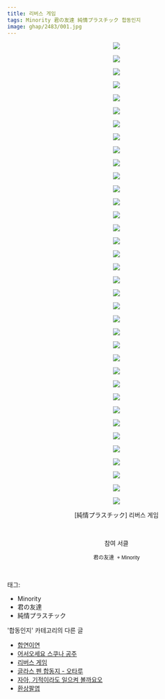 ```yaml
---
title: 리버스 게임
tags: Minority 君の友達 純情プラスチック 합동인지
image: ghap/2483/001.jpg
---
```

<div class="article">
<p style="text-align: center; clear: none; float: none;"><img src="{{ site.nasurl }}/ghap/2483/001.jpg"/></p>
<p style="text-align: center; clear: none; float: none;"><img src="{{ site.nasurl }}/ghap/2483/002.jpg"/></p>
<p style="text-align: center; clear: none; float: none;"><img src="{{ site.nasurl }}/ghap/2483/003.jpg"/></p>
<p style="text-align: center; clear: none; float: none;"><img src="{{ site.nasurl }}/ghap/2483/004.jpg"/></p>
<p style="text-align: center; clear: none; float: none;"><img src="{{ site.nasurl }}/ghap/2483/005.jpg"/></p>
<p style="text-align: center; clear: none; float: none;"><img src="{{ site.nasurl }}/ghap/2483/006.jpg"/></p>
<p style="text-align: center; clear: none; float: none;"><img src="{{ site.nasurl }}/ghap/2483/007.jpg"/></p>
<p style="text-align: center; clear: none; float: none;"><img src="{{ site.nasurl }}/ghap/2483/008.jpg"/></p>
<p style="text-align: center; clear: none; float: none;"><img src="{{ site.nasurl }}/ghap/2483/009.jpg"/></p>
<p style="text-align: center; clear: none; float: none;"><img src="{{ site.nasurl }}/ghap/2483/010.jpg"/></p>
<p style="text-align: center; clear: none; float: none;"><img src="{{ site.nasurl }}/ghap/2483/011.jpg"/></p>
<p style="text-align: center; clear: none; float: none;"><img src="{{ site.nasurl }}/ghap/2483/012.jpg"/></p>
<p style="text-align: center; clear: none; float: none;"><img src="{{ site.nasurl }}/ghap/2483/013.jpg"/></p>
<p style="text-align: center; clear: none; float: none;"><img src="{{ site.nasurl }}/ghap/2483/014.jpg"/></p>
<p style="text-align: center; clear: none; float: none;"><img src="{{ site.nasurl }}/ghap/2483/015.jpg"/></p>
<p style="text-align: center; clear: none; float: none;"><img src="{{ site.nasurl }}/ghap/2483/016.jpg"/></p>
<p style="text-align: center; clear: none; float: none;"><img src="{{ site.nasurl }}/ghap/2483/017.jpg"/></p>
<p style="text-align: center; clear: none; float: none;"><img src="{{ site.nasurl }}/ghap/2483/018.jpg"/></p>
<p style="text-align: center; clear: none; float: none;"><img src="{{ site.nasurl }}/ghap/2483/019.jpg"/></p>
<p style="text-align: center; clear: none; float: none;"><img src="{{ site.nasurl }}/ghap/2483/020.jpg"/></p>
<p style="text-align: center; clear: none; float: none;"><img src="{{ site.nasurl }}/ghap/2483/021.jpg"/></p>
<p style="text-align: center; clear: none; float: none;"><img src="{{ site.nasurl }}/ghap/2483/022.jpg"/></p>
<p style="text-align: center; clear: none; float: none;"><img src="{{ site.nasurl }}/ghap/2483/023.jpg"/></p>
<p style="text-align: center; clear: none; float: none;"><img src="{{ site.nasurl }}/ghap/2483/024.jpg"/></p>
<p style="text-align: center; clear: none; float: none;"><img src="{{ site.nasurl }}/ghap/2483/025.jpg"/></p>
<p style="text-align: center; clear: none; float: none;"><img src="{{ site.nasurl }}/ghap/2483/026.jpg"/></p>
<p style="text-align: center; clear: none; float: none;"><img src="{{ site.nasurl }}/ghap/2483/027.jpg"/></p>
<p style="text-align: center; clear: none; float: none;"><img src="{{ site.nasurl }}/ghap/2483/028.jpg"/></p>
<p style="text-align: center; clear: none; float: none;"><img src="{{ site.nasurl }}/ghap/2483/029.jpg"/></p>
<p style="text-align: center; clear: none; float: none;"><img src="{{ site.nasurl }}/ghap/2483/030.jpg"/></p>
<p style="text-align: center; clear: none; float: none;"><img src="{{ site.nasurl }}/ghap/2483/031.jpg"/></p>
<p style="text-align: center; clear: none; float: none;"><img src="{{ site.nasurl }}/ghap/2483/032.jpg"/></p>
<p style="text-align: center; clear: none; float: none;"><img src="{{ site.nasurl }}/ghap/2483/033.jpg"/></p>
<p style="text-align: center; clear: none; float: none;"><img src="{{ site.nasurl }}/ghap/2483/034.jpg"/></p>
<p style="text-align: center; clear: none; float: none;"><img src="{{ site.nasurl }}/ghap/2483/035.jpg"/></p>
<p style="text-align: center; clear: none; float: none;"><img src="{{ site.nasurl }}/ghap/2483/036.jpg"/></p>
<p style="text-align: center; clear: none; float: none;">[純情プラスチック] 리버스 게임</p>
<p style="text-align: center; clear: none; float: none;"><br/></p>
<p style="text-align: center; clear: none; float: none;">참여 서클</p>
<p style="text-align: center; clear: none; float: none;"><span style="font-family: Arial, 돋움, Dotum, AppleGothic, sans-serif; font-size: 12px;">君の友達  + </span><font face="Arial, 돋움, Dotum, AppleGothic, sans-serif"><span style="font-size: 12px;">Minority</span></font></p>
<p><br/></p>
</div><div class="tagTrail">
<p>태그: </p>
<ul>
<li>Minority</li>
<li>君の友達</li>
<li>純情プラスチック</li>
</ul>
</div><div class="another">
<p>'합동인지' 카테고리의 다른 글</p>
<ul>
<li><a href="/2016-10-08-ghap_2495">합연이연</a></li>
<li><a href="/2016-10-07-ghap_2487">어서오세요 스쿠나 공주</a></li>
<li><a href="/2016-10-07-ghap_2483">리버스 게임</a></li>
<li><a href="/2016-10-06-ghap_2473">글라스 펜 합동지 - 오타루</a></li>
<li><a href="/2016-10-05-ghap_2460">자아, 기적이라도 일으켜 볼까요오</a></li>
<li><a href="/2016-10-05-ghap_2448">환상팔엽</a></li>
</ul>
</div><div class="cb_module cb_fluid">
<div class="cb_wrt cb_profile">
</div><!-- commentList close -->
</div>